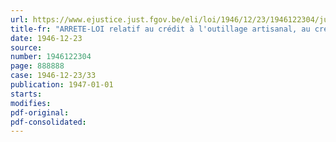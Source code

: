 ```yaml
---
url: https://www.ejustice.just.fgov.be/eli/loi/1946/12/23/1946122304/justel
title-fr: "ARRETE-LOI relatif au crédit à l'outillage artisanal, au crédit professionnel et aux classes moyennes, et portant transformation de la Caisse centrale du Petit Crédit professionnel en une Caisse nationale de Crédit professionnel"
date: 1946-12-23
source:
number: 1946122304
page: 888888
case: 1946-12-23/33
publication: 1947-01-01
starts:
modifies:
pdf-original:
pdf-consolidated:
---
```


